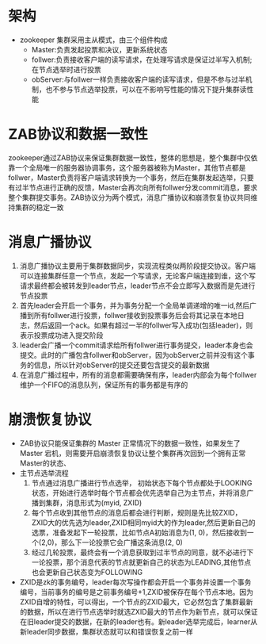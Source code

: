 # 架构
+ zookeeper 集群采用主从模式，由三个组件构成
    - Master:负责发起投票和决议，更新系统状态
    - follwer:负责接收客户端的读写请求，在处理写请求是保证过半写入机制;在节点选举时进行投票
    - obServer:与follwer一样负责接收客户端的读写请求，但是不参与过半机制，也不参与节点选举投票，可以在不影响写性能的情况下提升集群读性能

# ZAB协议和数据一致性
zookeeper通过ZAB协议来保证集群数据一致性，整体的思想是，整个集群中仅依靠一个全局唯一的服务器协调事务，这个服务器被称为Master，其他节点都是follwer，Master负责将客户端请求转换为一个事务，然后在集群发起选举，只要有过半节点进行正确的反馈，Master会再次向所有follwer分发commit消息，要求整个集群提交事务。ZAB协议分为两个模式，消息广播协议和崩溃恢复协议共同维持集群的稳定一致
# 消息广播协议
1. 消息广播协议主要用于集群数据同步，实现流程类似两阶段提交协议。客户端可以连接集群任意一个节点，发起一个写请求，无论客户端连接到谁，这个写请求最终都会被转发到leader节点，leader节点不会立即写入数据而是先进行节点投票
2. 首先leader会开启一个事务，并为事务分配一个全局单调递增的唯一id,然后广播到所有follwer进行投票，follwer接收到投票事务后会将其记录在本地日志，然后返回一个ack。如果有超过一半的follwer写入成功(包括leader)，则表示投票成功进入提交阶段
3. leader会广播一个commit请求给所有follwer进行事务提交，leader本身也会提交。此时的广播包含follwer和obServer，因为obServer之前并没有这个事务的信息，所以针对obServer的提交还要包含提交的最新数据
4. 在消息广播过程中，所有的消息都需要确保有序，leader内部会为每个follwer维护一个FIFO的消息队列，保证所有的事务都是有序的

# 崩溃恢复协议
+ ZAB协议只能保证集群的 Master 正常情况下的数据一致性，如果发生了Master 宕机，则需要开启崩溃恢复协议让整个集群再次回到一个拥有正常Master的状态、
+ 主节点选举流程
    1. 节点通过消息广播进行节点选举， 初始状态下每个节点都处于LOOKING状态，开始进行选举时每个节点都会优先选举自己为主节点，并将消息广播到集群，消息形式为(myid, ZXID)
    2. 每个节点收到其他节点的消息后都会进行判断，规则是先比较ZXID，ZXID大的优先选为leader,ZXID相同myid大的作为leader,然后更新自己的选票，准备发起下一轮投票，比如节点A初始消息为(1, 0)，然后接收到一个(2,0)，那么下一论投票它会广播这条消息(2, 0) 
    3. 经过几轮投票，最终会有一个消息获取到过半节点的同意，就不必进行下一论投票，那个消息代表的节点就更新自己的状态为LEADING,其他节点也会更新自己状态变为FOLLOWING
+ ZXID是zk的事务编号，leader每次写操作都会开启一个事务并设置一个事务编号，当前事务的编号是之前事务编号+1,ZXID被保存在每个节点本地。因为ZXID自增的特性，可以得出，一个节点的ZXID最大，它必然包含了集群最新的数据，所以在进行节点选举时就选ZXID最大的节点作为新节点，就可以保证在旧leader提交的数据，在新的leader也有。新leader选举完成后，learner从新leader同步数据，集群状态就可以和错误恢复之前一样